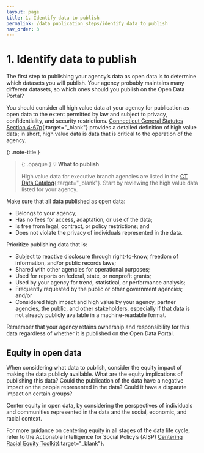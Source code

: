```yaml
---
layout: page
title: 1. Identify data to publish
permalink: /data_publication_steps/identify_data_to_publish
nav_order: 3
---
```


# 1. Identify data to publish

The first step to publishing your agency’s data as open data is to determine which datasets you will publish. Your agency probably maintains many different datasets, so which ones should you publish on the Open Data Portal? 

You should consider all high value data at your agency for publication as open data to the extent permitted by law and subject to privacy, confidentiality, and security restrictions. [Connecticut General Statutes Section 4-67p](https://www.cga.ct.gov/current/pub/chap_050.htm#sec_4-67p){:target="_blank"} provides a detailed definition of high value data; in short, high value data is data that is critical to the operation of the agency. 

{: .note-title }
> {: .opaque }
>💡 **What to publish**
>
>High value data for executive branch agencies are listed in the [CT Data Catalog](https://data.ct.gov/Government/CT-Data-Catalog/rym6-myq3){:target="_blank"}. Start by reviewing the high value data listed for your agency. 

Make sure that all data published as open data: 

* Belongs to your agency; 
* Has no fees for access, adaptation, or use of the data; 
* Is free from legal, contract, or policy restrictions; and
* Does not violate the privacy of individuals represented in the data.

Prioritize publishing data that is:

* Subject to reactive disclosure through right-to-know, freedom of information, and/or public records laws; 
* Shared with other agencies for operational purposes; 
* Used for reports on federal, state, or nonprofit grants; 
* Used by your agency for trend, statistical, or performance analysis; 
* Frequently requested by the public or other government agencies; and/or 
* Considered high impact and high value by your agency, partner agencies, the public, and other stakeholders, especially if that data is not already publicly available in a machine-readable format. 

Remember that your agency retains ownership and responsibility for this data regardless of whether it is published on the Open Data Portal. 

## Equity in open data 

When considering what data to publish, consider the equity impact of making the data publicly available. What are the equity implications of publishing this data? Could the publication of the data have a negative impact on the people represented in the data? Could it have a disparate impact on certain groups? 

Center equity in open data, by considering the perspectives of individuals and communities represented in the data and the social, economic, and racial context. 

For more guidance on centering equity in all stages of the data life cycle, refer to the Actionable Intelligence for Social Policy’s (AISP) [Centering Racial Equity Toolkit](https://aisp.upenn.edu/centering-equity/){:target="_blank"}.
